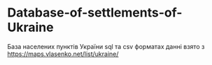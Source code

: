 # Database-of-settlements-of-Ukraine

База населених пунктів України
sql та csv форматах
данні взято з https://maps.vlasenko.net/list/ukraine/
